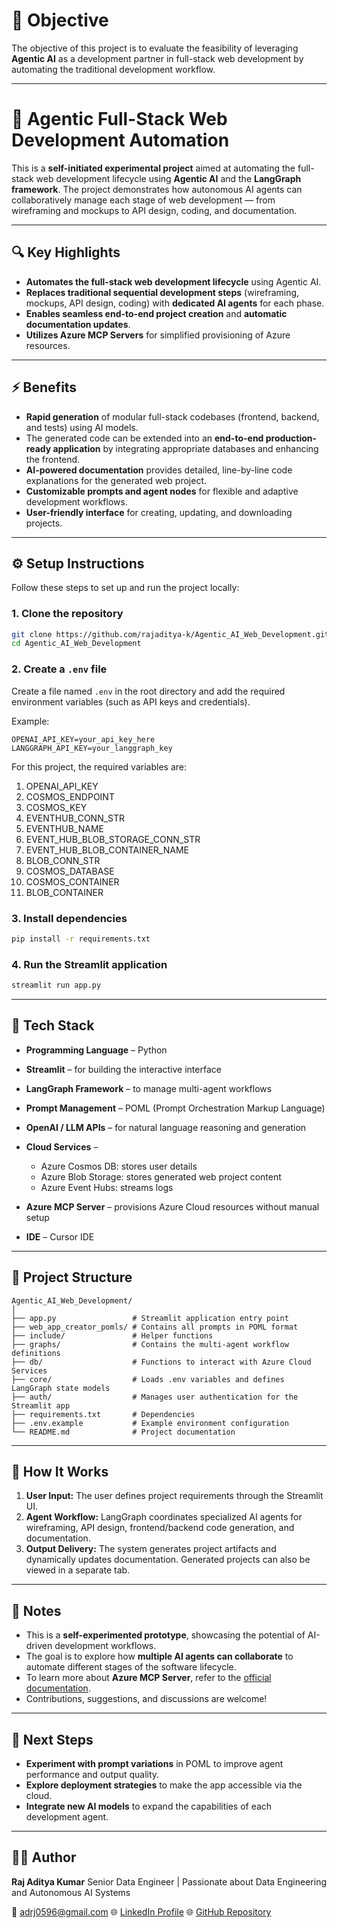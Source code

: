 
# 🤖 Objective

The objective of this project is to evaluate the feasibility of leveraging **Agentic AI** as a development partner in full-stack web development by automating the traditional development workflow.

---

# 🤖 Agentic Full-Stack Web Development Automation

This is a **self-initiated experimental project** aimed at automating the full-stack web development lifecycle using **Agentic AI** and the **LangGraph framework**.
The project demonstrates how autonomous AI agents can collaboratively manage each stage of web development — from wireframing and mockups to API design, coding, and documentation.

---

## 🔍 Key Highlights

* **Automates the full-stack web development lifecycle** using Agentic AI.
* **Replaces traditional sequential development steps** (wireframing, mockups, API design, coding) with **dedicated AI agents** for each phase.
* **Enables seamless end-to-end project creation** and **automatic documentation updates**.
* **Utilizes Azure MCP Servers** for simplified provisioning of Azure resources.

---

## ⚡ Benefits

* **Rapid generation** of modular full-stack codebases (frontend, backend, and tests) using AI models.
* The generated code can be extended into an **end-to-end production-ready application** by integrating appropriate databases and enhancing the frontend.
* **AI-powered documentation** provides detailed, line-by-line code explanations for the generated web project.
* **Customizable prompts and agent nodes** for flexible and adaptive development workflows.
* **User-friendly interface** for creating, updating, and downloading projects.

---

## ⚙️ Setup Instructions

Follow these steps to set up and run the project locally:

### 1. Clone the repository

```bash
git clone https://github.com/rajaditya-k/Agentic_AI_Web_Development.git
cd Agentic_AI_Web_Development
```

### 2. Create a `.env` file

Create a file named `.env` in the root directory and add the required environment variables (such as API keys and credentials).

Example:

```
OPENAI_API_KEY=your_api_key_here
LANGGRAPH_API_KEY=your_langgraph_key
```

For this project, the required variables are:

1. OPENAI_API_KEY
2. COSMOS_ENDPOINT
3. COSMOS_KEY
4. EVENTHUB_CONN_STR
5. EVENTHUB_NAME
6. EVENT_HUB_BLOB_STORAGE_CONN_STR
7. EVENT_HUB_BLOB_CONTAINER_NAME
8. BLOB_CONN_STR
9. COSMOS_DATABASE
10. COSMOS_CONTAINER
11. BLOB_CONTAINER

### 3. Install dependencies

```bash
pip install -r requirements.txt
```

### 4. Run the Streamlit application

```bash
streamlit run app.py
```

---

## 🧠 Tech Stack

* **Programming Language** – Python
* **Streamlit** – for building the interactive interface
* **LangGraph Framework** – to manage multi-agent workflows
* **Prompt Management** – POML (Prompt Orchestration Markup Language)
* **OpenAI / LLM APIs** – for natural language reasoning and generation
* **Cloud Services** –

  * Azure Cosmos DB: stores user details
  * Azure Blob Storage: stores generated web project content
  * Azure Event Hubs: streams logs
* **Azure MCP Server** – provisions Azure Cloud resources without manual setup
* **IDE** – Cursor IDE

---

## 📁 Project Structure

```
Agentic_AI_Web_Development/
│
├── app.py                 # Streamlit application entry point
├── web_app_creator_pomls/ # Contains all prompts in POML format
├── include/               # Helper functions
├── graphs/                # Contains the multi-agent workflow definitions
├── db/                    # Functions to interact with Azure Cloud Services
├── core/                  # Loads .env variables and defines LangGraph state models
├── auth/                  # Manages user authentication for the Streamlit app
├── requirements.txt       # Dependencies
├── .env.example           # Example environment configuration
└── README.md              # Project documentation
```

---

## 🧩 How It Works

1. **User Input:** The user defines project requirements through the Streamlit UI.
2. **Agent Workflow:** LangGraph coordinates specialized AI agents for wireframing, API design, frontend/backend code generation, and documentation.
3. **Output Delivery:** The system generates project artifacts and dynamically updates documentation.
   Generated projects can also be viewed in a separate tab.

---

## 📌 Notes

* This is a **self-experimented prototype**, showcasing the potential of AI-driven development workflows.
* The goal is to explore how **multiple AI agents can collaborate** to automate different stages of the software lifecycle.
* To learn more about **Azure MCP Server**, refer to the [official documentation](https://learn.microsoft.com/en-us/azure/developer/azure-mcp-server/get-started/tools/cursor).
* Contributions, suggestions, and discussions are welcome!

---

## 🔮 Next Steps

* **Experiment with prompt variations** in POML to improve agent performance and output quality.
* **Explore deployment strategies** to make the app accessible via the cloud.
* **Integrate new AI models** to expand the capabilities of each development agent.

---

## 🧑‍💻 Author

**Raj Aditya Kumar**
Senior Data Engineer | Passionate about Data Engineering and Autonomous AI Systems

📧 [adrj0596@gmail.com](mailto:adrj0596@gmail.com)
🌐 [LinkedIn Profile](https://linkedin.com/in/rajadityakumar)
🌐 [GitHub Repository](https://github.com/rajaditya-k)



